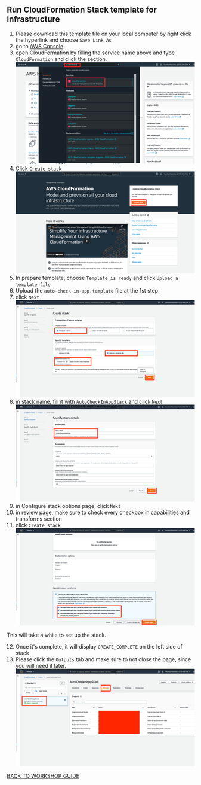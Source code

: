 ## Run CloudFormation Stack template for infrastructure

1. Please download [this template file](../file/auto-check-in-app.template) on your local computer by right click the hyperlink and choose `Save Link As`
2. go to [AWS Console](https://console.aws.amazon.com/console/home?region=us-east-1#)
3. open CloudFormation by filling the service name above and type `CloudFormation` and click the section.
    ![](../images/CloudFormationStack/3.png)
4. Click `Create stack`
    ![](../images/CloudFormationStack/4.png)
5. In prepare template, choose `Template is ready` and click `Upload a template file`
6. Upload the `auto-check-in-app.template` file at the 1st step.
7. click `Next`
    ![](../images/CloudFormationStack/7.png)
8. in stack name, fill it with `AutoCheckInAppStack` and click `Next`
    ![](../images/CloudFormationStack/8.png)
9. in Configure stack options page, click `Next`
10. in review page, make sure to check every checkbox in capabilities and transforms section
11. click `Create stack`
    ![](../images/CloudFormationStack/11.png)

This will take a while to set up the stack.

12. Once it's complete, it will display `CREATE_COMPLETE` on the left side of stack
13. Please click the `Outputs` tab and make sure to not close the page, since you will need it later.
    ![](../images/CloudFormationStack/13.png)

[BACK TO WORKSHOP GUIDE](../README.md)